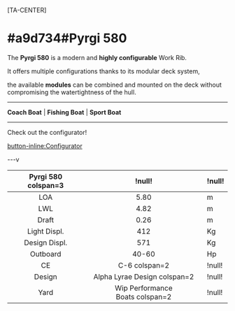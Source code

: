 [TA-CENTER]

# #a9d734#Pyrgi 580

The **Pyrgi 580** is a modern and **highly configurable** Work Rib.

It offers multiple configurations thanks to its modular deck system,

the available **modules** can be combined and mounted on the deck without compromising the watertightness of the hull.

---

**Coach Boat** |        **Fishing Boat**           | **Sport Boat**

---

Check out the configurator!

 [button-inline:Configurator ](https://www.giovannimengucci.com/yacht-design/pyrgi580/pyrgi580visualizer)

---v

| Pyrgi 580 colspan=3 |              !null!              | !null! |
| :-----------------: | :------------------------------: | ------ |
|         LOA         |               5.80               | m      |
|         LWL         |               4.82               | m      |
|        Draft        |               0.26               | m      |
|    Light Displ.    |               412               | Kg     |
|    Design Displ.    |               571               | Kg     |
|      Outboard      |              40-60              | Hp     |
|         CE         |          C-6 colspan=2          | !null! |
|       Design       |  Alpha Lyrae Design colspan=2  | !null! |
|        Yard        | Wip Performance Boats colspan=2 | !null! |
